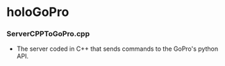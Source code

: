 # holoGoPro

### ServerCPPToGoPro.cpp
- The server coded in C++ that sends commands to the GoPro's python API.
